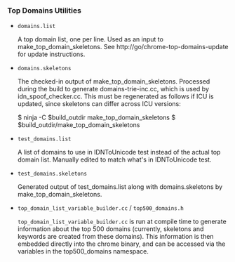 ### Top Domains Utilities

* `domains.list`

  A top domain list, one per line. Used as an input to
  make_top_domain_skeletons. See http://go/chrome-top-domains-update for update
  instructions.

* `domains.skeletons`

  The checked-in output of make_top_domain_skeletons.  Processed during the
  build to generate domains-trie-inc.cc, which is used by
  idn_spoof_checker.cc.  This must be regenerated as follows if ICU is updated,
  since skeletons can differ across ICU versions:

  $ ninja -C $build_outdir make_top_domain_skeletons
  $ $build_outdir/make_top_domain_skeletons

* `test_domains.list`

  A list of domains to use in IDNToUnicode test instead of the actual
  top domain list. Manually edited to match what's in IDNToUnicode test.

* `test_domains.skeletons`

  Generated output of test_domains.list along with domains.skeletons
  by make_top_domain_skeletons.

* `top_domain_list_variable_builder.cc` / `top500_domains.h`

  `top_domain_list_variable_builder.cc` is run at compile time to generate information about the top 500 domains
  (currently, skeletons and keywords are created from these domains). This
  information is then embedded directly into the chrome binary, and can be
  accessed via the variables in the top500_domains namespace.
